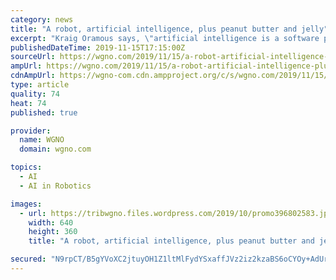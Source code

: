 ```yaml
---
category: news
title: "A robot, artificial intelligence, plus peanut butter and jelly"
excerpt: "Kraig Oramous says, \"artificial intelligence is a software program that acts independently from humans.\" Using his own intelligence, Kraig unwraps the robot he built to test his theory that artificial intelligence will make the world a more efficient planet."
publishedDateTime: 2019-11-15T17:15:00Z
sourceUrl: https://wgno.com/2019/11/15/a-robot-artificial-intelligence-plus-peanut-butter-and-jelly/
ampUrl: https://wgno.com/2019/11/15/a-robot-artificial-intelligence-plus-peanut-butter-and-jelly/amp/
cdnAmpUrl: https://wgno-com.cdn.ampproject.org/c/s/wgno.com/2019/11/15/a-robot-artificial-intelligence-plus-peanut-butter-and-jelly/amp/
type: article
quality: 74
heat: 74
published: true

provider:
  name: WGNO
  domain: wgno.com

topics:
  - AI
  - AI in Robotics

images:
  - url: https://tribwgno.files.wordpress.com/2019/10/promo396802583.jpg?quality=85&amp;strip=all
    width: 640
    height: 360
    title: "A robot, artificial intelligence, plus peanut butter and jelly"

secured: "N9rpCT/B5gYVoXC2jtuyOH1Z1ltMlFydYSxaffJVz2iz2kzaBS6oCYOy+AdUrC9W1qgf6U/iTClzK9ifY4NcaKmjpoZx9ivYluC3yDBdGoD2jsg/gm70uNNSQreuI/rATdq5t5SWS5grdqysleWxoIzAmIxFhoFzmpD9R71khgvmPjzoXzZYAUx/FaoNeaE5iEj9wG+byJMxhqZKxAoQvoD57SDDlGiG+MIPtj/wteUzOX4AECNKZGyAKkgMJBllxL8JkHhRdGpwTggVv6tKYg==;pzgRrxIakRkXtTl2eUuEtQ=="
---
```


